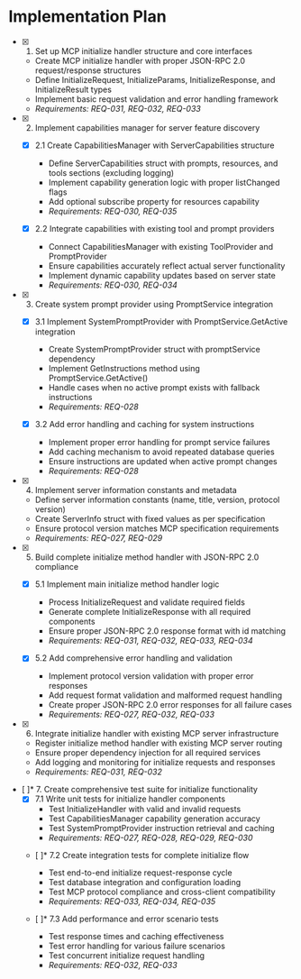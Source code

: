 # Implementation Plan

- [x] 1. Set up MCP initialize handler structure and core interfaces
  - Create MCP initialize handler with proper JSON-RPC 2.0 request/response structures
  - Define InitializeRequest, InitializeParams, InitializeResponse, and InitializeResult types
  - Implement basic request validation and error handling framework
  - _Requirements: REQ-031, REQ-032, REQ-033_

- [x] 2. Implement capabilities manager for server feature discovery
  - [x] 2.1 Create CapabilitiesManager with ServerCapabilities structure
    - Define ServerCapabilities struct with prompts, resources, and tools sections (excluding logging)
    - Implement capability generation logic with proper listChanged flags
    - Add optional subscribe property for resources capability
    - _Requirements: REQ-030, REQ-035_

  - [x] 2.2 Integrate capabilities with existing tool and prompt providers
    - Connect CapabilitiesManager with existing ToolProvider and PromptProvider
    - Ensure capabilities accurately reflect actual server functionality
    - Implement dynamic capability updates based on server state
    - _Requirements: REQ-030, REQ-034_

- [x] 3. Create system prompt provider using PromptService integration
  - [x] 3.1 Implement SystemPromptProvider with PromptService.GetActive integration
    - Create SystemPromptProvider struct with promptService dependency
    - Implement GetInstructions method using PromptService.GetActive()
    - Handle cases when no active prompt exists with fallback instructions
    - _Requirements: REQ-028_

  - [x] 3.2 Add error handling and caching for system instructions
    - Implement proper error handling for prompt service failures
    - Add caching mechanism to avoid repeated database queries
    - Ensure instructions are updated when active prompt changes
    - _Requirements: REQ-028_

- [x] 4. Implement server information constants and metadata
  - Define server information constants (name, title, version, protocol version)
  - Create ServerInfo struct with fixed values as per specification
  - Ensure protocol version matches MCP specification requirements
  - _Requirements: REQ-027, REQ-029_

- [x] 5. Build complete initialize method handler with JSON-RPC 2.0 compliance
  - [x] 5.1 Implement main initialize method handler logic
    - Process InitializeRequest and validate required fields
    - Generate complete InitializeResponse with all required components
    - Ensure proper JSON-RPC 2.0 response format with id matching
    - _Requirements: REQ-031, REQ-032, REQ-033, REQ-034_

  - [x] 5.2 Add comprehensive error handling and validation
    - Implement protocol version validation with proper error responses
    - Add request format validation and malformed request handling
    - Create proper JSON-RPC 2.0 error responses for all failure cases
    - _Requirements: REQ-027, REQ-032, REQ-033_

- [x] 6. Integrate initialize handler with existing MCP server infrastructure
  - Register initialize method handler with existing MCP server routing
  - Ensure proper dependency injection for all required services
  - Add logging and monitoring for initialize requests and responses
  - _Requirements: REQ-031, REQ-032_

- [ ]* 7. Create comprehensive test suite for initialize functionality
  - [x] 7.1 Write unit tests for initialize handler components
    - Test InitializeHandler with valid and invalid requests
    - Test CapabilitiesManager capability generation accuracy
    - Test SystemPromptProvider instruction retrieval and caching
    - _Requirements: REQ-027, REQ-028, REQ-029, REQ-030_

  - [ ]* 7.2 Create integration tests for complete initialize flow
    - Test end-to-end initialize request-response cycle
    - Test database integration and configuration loading
    - Test MCP protocol compliance and cross-client compatibility
    - _Requirements: REQ-033, REQ-034, REQ-035_

  - [ ]* 7.3 Add performance and error scenario tests
    - Test response times and caching effectiveness
    - Test error handling for various failure scenarios
    - Test concurrent initialize request handling
    - _Requirements: REQ-032, REQ-033_